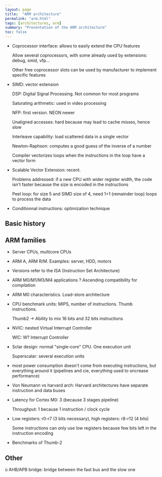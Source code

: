 ```yaml
---
layout: page
title:  "ARM architecture"
permalink: "arm.html"
tags: [architectures, arm]
summary: "Presentation of the ARM architecture"
toc: false
---
```


* Coprocessor interface: allows to easily extend the CPU features
  
  Allow several coprocessors, with some already used by extensions: debug, smid, vfp...

  Other free coprocessor slots can be used by manufacturer to implement specific features
* SIMD: vector extension
  
  DSP: Digital Signal Processing. Not common for most programs

  Saturating arithmetic: used in video processing

  NFP: first version. NEON newer
  
  Unaligned accesses: hard because may lead to cache misses, hence slow

  Interleave capability: load scattered data in a single vector

  Newton-Raphson: computes a good guess of the inverse of a number

  Compiler vectorizes loops when the instructions in the loop have a vector form
* Scalable Vector Extension: recent.
  
  Problems addressed: if a new CPU with wider register width, the code isn't faster because the size is encoded in the instructions

  Peel loop: for size 5 and SIMD size of 4, need 1+1 (remainder loop) loops to process the data
* Conditionnal instructions: optimization technique

## Basic history
## ARM families
* Server CPUs, multicore CPUs
* ARM A, ARM R/M. Examples: server, HDD, motors
* Versions refer to the ISA (Instruction Set Architecture)
* ARM M0/M1/M3/M4 applications ? Ascending compatibility for compilation
* ARM M0 characteristics. Load-store architecture
* CPU benchmark units: MIPS, number of instructions. Thumb instructions.
  
  Thumb2 -> Ability to mix 16 bits and 32 bits instructions
* NVIC: nested Virtual Interrupt Controller
  
  WIC: W? Interrupt Controller
* Sclar design: normal "single-core" CPU. One execution unit
  
  Superscalar: several execution units
* most power consumption doesn't come from executing instructions, but everything around it (pipelines and cie, everything used to oncrease performance)
* Von Neumann vs harvard arch: Harvard architectures have separate instruction and data buses
* Latency for Cortex M0: 3 (because 3 stages pipeline)
  
  Throughput: 1 because 1 instruction / clock cycle
* Low registers: r0-r7 (3 bits necessary), high registers: r8-r12 (4 bits)
  
  Some instructions can only use low registers because few bits left in the instruction encoding
* Benchmarks of Thumb-2

## Other
ù AHB/APB bridge: bridge between the fast bus and the slow one